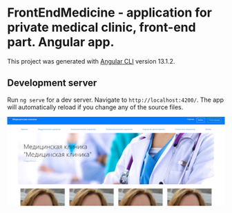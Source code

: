 # FrontEndMedicine - application for private medical clinic, front-end part. Angular app.

This project was generated with [Angular CLI](https://github.com/angular/angular-cli) version 13.1.2.

## Development server

Run `ng serve` for a dev server. Navigate to `http://localhost:4200/`. The app will automatically reload if you change any of the source files.

![screenshot](screenshot.png "Портфолио веб-разработчика")
